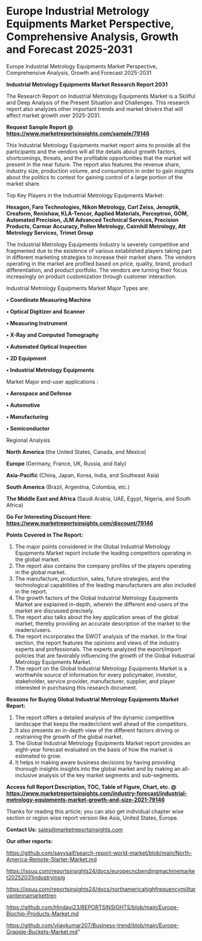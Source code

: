 # Europe Industrial Metrology Equipments Market Perspective, Comprehensive Analysis, Growth and Forecast 2025-2031
Europe Industrial Metrology Equipments Market Perspective, Comprehensive Analysis, Growth and Forecast 2025-2031

<strong>Industrial Metrology Equipments Market Research Report 2031</strong>

The Research Report on Industrial Metrology Equipments Market is a Skillful and Deep Analysis of the Present Situation and Challenges. This research report also analyzes other important trends and market drivers that will affect market growth over 2025-2031.

<strong>Request Sample Report @ <a href=https://www.marketreportsinsights.com/sample/79146>https://www.marketreportsinsights.com/sample/79146</a></strong>

This Industrial Metrology Equipments market report aims to provide all the participants and the vendors will all the details about growth factors, shortcomings, threats, and the profitable opportunities that the market will present in the near future. The report also features the revenue share, industry size, production volume, and consumption in order to gain insights about the politics to contest for gaining control of a large portion of the market share.

Top Key Players in the Industrial Metrology Equipments Market:

<strong>Hexagon, Faro Technologies, Nikon Metrology, Carl Zeiss, Jenoptik, Creaform, Renishaw, KLA-Tencor, Applied Materials, Perceptron, GOM, Automated Precision, JLM Advanced Technical Services, Precision Products, Carmar Accuracy, Pollen Metrology, Cairnhill Metrology, Att Metrology Services, Trimet Group</strong>

The Industrial Metrology Equipments Industry is severely competitive and fragmented due to the existence of various established players taking part in different marketing strategies to increase their market share. The vendors operating in the market are profiled based on price, quality, brand, product differentiation, and product portfolio. The vendors are turning their focus increasingly on product customization through customer interaction.

Industrial Metrology Equipments Market Major Types are:

<strong>• Coordinate Measuring Machine

• Optical Digitizer and Scanner

• Measuring Instrument

• X-Ray and Computed Tomography

• Automated Optical Inspection

• 2D Equipment

• Industrial Metrology Equipments</strong>

Market Major end-user applications :

<strong>• Aerospace and Defense

• Automotive

• Manufacturing

• Semiconductor</strong>

Regional Analysis

</u><strong><b>North America</b></strong> (the United States, Canada, and Mexico)

<strong><b>Europe </b></strong>(Germany, France, UK, Russia, and Italy)

<strong><b>Asia-Pacific</b></strong> (China, Japan, Korea, India, and Southeast Asia)

<strong><b>South America</b></strong> (Brazil, Argentina, Colombia, etc.)

<strong><b>The Middle East and Africa</b></strong> (Saudi Arabia, UAE, Egypt, Nigeria, and South Africa)

<strong>Go For Interesting Discount Here: <a href=https://www.marketreportsinsights.com/discount/79146>https://www.marketreportsinsights.com/discount/79146</a></strong>

<strong>Points Covered in The Report:</strong>
<ol>
  <li>The major points considered in the Global Industrial Metrology Equipments Market report include the leading competitors operating in the global market.</li>
  <li>The report also contains the company profiles of the players operating in the global market.</li>
  <li>The manufacture, production, sales, future strategies, and the technological capabilities of the leading manufacturers are also included in the report.</li>
  <li>The growth factors of the Global Industrial Metrology Equipments Market are explained in-depth, wherein the different end-users of the market are discussed precisely.</li>
  <li>The report also talks about the key application areas of the global market, thereby providing an accurate description of the market to the readers/users.</li>
  <li>The report incorporates the SWOT analysis of the market. In the final section, the report features the opinions and views of the industry experts and professionals. The experts analyzed the export/import policies that are favorably influencing the growth of the Global Industrial Metrology Equipments Market.</li>
  <li>The report on the Global Industrial Metrology Equipments Market is a worthwhile source of information for every policymaker, investor, stakeholder, service provider, manufacturer, supplier, and player interested in purchasing this research document.</li>
</ol>
<strong>Reasons for Buying Global Industrial Metrology Equipments Market Report:</strong>

<ol>
  <li>The report offers a detailed analysis of the dynamic competitive landscape that keeps the reader/client well ahead of the competitors.</li>
  <li>It also presents an in-depth view of the different factors driving or restraining the growth of the global market.</li>
  <li>The Global Industrial Metrology Equipments Market report provides an eight-year forecast evaluated on the basis of how the market is estimated to grow.</li>
  <li>It helps in making aware business decisions by having providing thorough insights insights into the global market and by making an all-inclusive analysis of the key market segments and sub-segments.</li>
</ol>
<strong>Access full Report Description, TOC, Table of Figure, Chart, etc. @ <a href=https://www.marketreportsinsights.com/industry-forecast/industrial-metrology-equipments-market-growth-and-size-2021-79146>https://www.marketreportsinsights.com/industry-forecast/industrial-metrology-equipments-market-growth-and-size-2021-79146</a></strong>


Thanks for reading this article; you can also get individual chapter wise section or region wise report version like Asia, United States, Europe.

<strong>Contact Us:</strong>
sales@marketreportsinsights.com

<strong>Our other reports:</strong>

<a href=https://github.com/sayysaif/search-report-world-market/blob/main/North-America-Remote-Starter-Market.md>https://github.com/sayysaif/search-report-world-market/blob/main/North-America-Remote-Starter-Market.md</a>

<a href=https://issuu.com/reportsinsights24/docs/europecncbendingmachinemarket20252031industryinsig>https://issuu.com/reportsinsights24/docs/europecncbendingmachinemarket20252031industryinsig</a>

<a href=https://issuu.com/reportsinsights24/docs/northamericahighfrequencymilitaryantennamarkettren>https://issuu.com/reportsinsights24/docs/northamericahighfrequencymilitaryantennamarkettren</a>

<a href=https://github.com/Hindavi23/REPORTSINSIGHTS/blob/main/Europe-Biochip-Products-Market.md>https://github.com/Hindavi23/REPORTSINSIGHTS/blob/main/Europe-Biochip-Products-Market.md</a>

<a href=https://github.com/vijaykumar207/Business-trend/blob/main/Europe-Grapple-Buckets-Market.md>https://github.com/vijaykumar207/Business-trend/blob/main/Europe-Grapple-Buckets-Market.md</a>"
